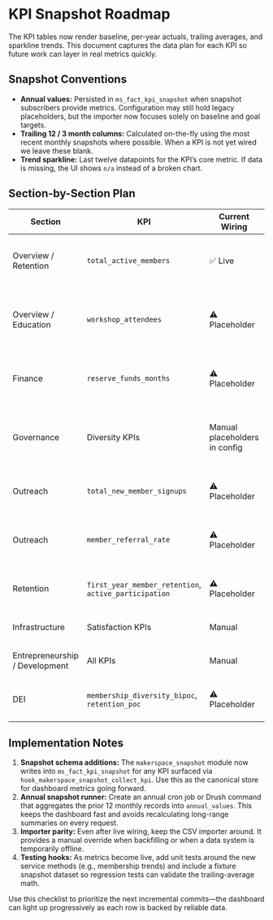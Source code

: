# KPI Snapshot Roadmap

The KPI tables now render baseline, per-year actuals, trailing averages, and sparkline trends. This document captures the data plan for each KPI so future work can layer in real metrics quickly.

## Snapshot Conventions

- **Annual values:** Persisted in `ms_fact_kpi_snapshot` when snapshot subscribers provide metrics. Configuration may still hold legacy placeholders, but the importer now focuses solely on baseline and goal targets.
- **Trailing 12 / 3 month columns:** Calculated on-the-fly using the most recent monthly snapshots where possible. When a KPI is not yet wired we leave these blank.
- **Trend sparkline:** Last twelve datapoints for the KPI’s core metric. If data is missing, the UI shows `n/a` instead of a broken chart.

## Section-by-Section Plan

| Section | KPI | Current Wiring | Snapshot Source | Next Step |
|---------|-----|----------------|-----------------|-----------|
| Overview / Retention | `total_active_members` | ✅ Live | `ms_fact_org_snapshot.members_active` (monthly) | Expand `makerspace_snapshot` annual job to persist the December active count so the importer is only needed for historical years. |
| Overview / Education | `workshop_attendees` | ⚠️ Placeholder | CiviCRM `civicrm_participant` filtered to “Ticketed Workshop” | Add monthly aggregation helper in `EventsMembershipDataService`, revise snapshots to store year totals and unique first timers. |
| Finance | `reserve_funds_months` | ⚠️ Placeholder | Xero cash balance + expense export via Google Sheet sync | Extend `FinancialDataService` to pull the balances and expose a monthly figure so we can compute trailing averages in-module. |
| Governance | Diversity KPIs | Manual placeholders in config | Manual until governance roster moves into CiviCRM | Create protected storage (e.g., CiviCRM custom fields) then add a `GovernanceDataService` to aggregate counts before snapshots run. |
| Outreach | `total_new_member_signups` | ⚠️ Placeholder | `ms_fact_org_snapshot.joins` | Teach the snapshot importer to sum monthly `joins` per year and persist to `annual_values`. |
| Outreach | `member_referral_rate` | ⚠️ Placeholder | Drupal profile discovery taxonomy values | Extend `DemographicsDataService` with a yearly filter, update snapshot job to persist the ratio. |
| Retention | `first_year_member_retention`, `active_participation` | ⚠️ Placeholder | `MembershipMetricsService` cohorts + access logs | Add cohort calculator that writes yearly retention percentages to the annual snapshot table. |
| Infrastructure | Satisfaction KPIs | Manual | Webform survey exports | Add `SurveyDataService` to summarize responses by calendar year. |
| Entrepreneurship / Development | All KPIs | Manual | TBD but expected to live in CiviCRM custom entities / contribution tables | Stand up data services + snapshot queries once operational tracking lands. |
| DEI | `membership_diversity_bipoc`, `retention_poc` | ⚠️ Placeholder | Combination of retention + demographics services | After retention and demographics updates, reuse those calculations to drive DEI summary rows. |

## Implementation Notes

1. **Snapshot schema additions:** The `makerspace_snapshot` module now writes into `ms_fact_kpi_snapshot` for any KPI surfaced via `hook_makerspace_snapshot_collect_kpi`. Use this as the canonical store for dashboard metrics going forward.
2. **Annual snapshot runner:** Create an annual cron job or Drush command that aggregates the prior 12 monthly records into `annual_values`. This keeps the dashboard fast and avoids recalculating long-range summaries on every request.
3. **Importer parity:** Even after live wiring, keep the CSV importer around. It provides a manual override when backfilling or when a data system is temporarily offline.
4. **Testing hooks:** As metrics become live, add unit tests around the new service methods (e.g., membership trends) and include a fixture snapshot dataset so regression tests can validate the trailing-average math.

Use this checklist to prioritize the next incremental commits—the dashboard can light up progressively as each row is backed by reliable data.
